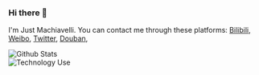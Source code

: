 ### Hi there 👋

I'm Just Machiavelli. You can contact me through these platforms:
[Bilibili](https://space.bilibili.com/55683833), 
[Weibo](https://weibo.com/6065472112), 
[Twitter](https://twitter.com/JMachiavellian), 
[Douban](https://www.douban.com/people/206062992/), 

<!--
**alexinea/alexinea** is a ✨ _special_ ✨ repository because its `README.md` (this file) appears on your GitHub profile.

Here are some ideas to get you started:

- 🔭 I’m currently working on ...
- 🌱 I’m currently learning ...
- 👯 I’m looking to collaborate on ...
- 🤔 I’m looking for help with ...
- 💬 Ask me about ...
- 📫 How to reach me: ...
- 😄 Pronouns: ...
- ⚡ Fun fact: ...
-->

![Github Stats](https://github-readme-stats.vercel.app/api?username=JustMachiavelli&show_icons=true)  
![Technology Use](https://github-readme-stats.vercel.app/api/top-langs/?username=JustMachiavelli)  
